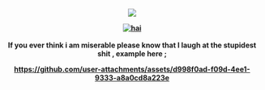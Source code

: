 <p align="center">
<h4 align="center"
  
![](https://komarev.com/ghpvc/?username=MilitaryFashionShow&label=contestants+++&color=000000)

<a href="https://www.last.fm/user/PRHVL"><img src="https://lastfm-recently-played.vercel.app/api?user=PRHVL&footer_style=compact_stats&count=1&width=500&loved=true&header_style=none&bg_color=000000" alt="hai"> <br> </a>
<br> If you ever think i am miserable please know that I laugh at the stupidest shit , example here ;



https://github.com/user-attachments/assets/d998f0ad-f09d-4ee1-9333-a8a0cd8a223e


